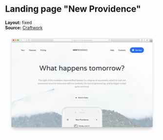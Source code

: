 # Landing page "New Providence"

**Layout:** fixed<br>
**Source:** [Craftwork](http://getcraftwork.com/new-providence-landing/)

![alt text](https://github.com/batogov/new-providence-layout/blob/master/screenshots/screenshot-1.jpg "Screenshot")
